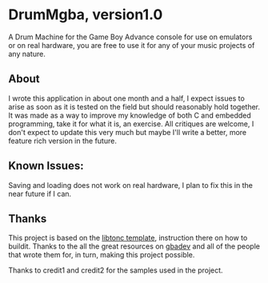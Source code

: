 # DrumMgba, version1.0
A Drum Machine for the Game Boy Advance console for use on emulators or on real hardware, you are free to use it for any of your music projects of any nature.

## About
I wrote this application in about one month and a half, I expect issues to arise as soon as it is tested on the field but should reasonably hold together. It was made as a way to improve my knowledge of both C and embedded programming, take it for what it is, an exercise. All critiques are welcome, I don't expect to update this very much but maybe I'll write a better, more feature rich version in the future.

## Known Issues:
Saving and loading does not work on real hardware, I plan to fix this in the near future if I can.

## Thanks
This project is based on the [libtonc template](https://github.com/gbadev-org/libtonc-template), instruction there on how to buildit.
Thanks to the all the great resources on [gbadev](https://gbadev.net) and all of the people that wrote them for, in turn, making this project possible.

Thanks to credit1 and credit2 for the samples used in the project.
